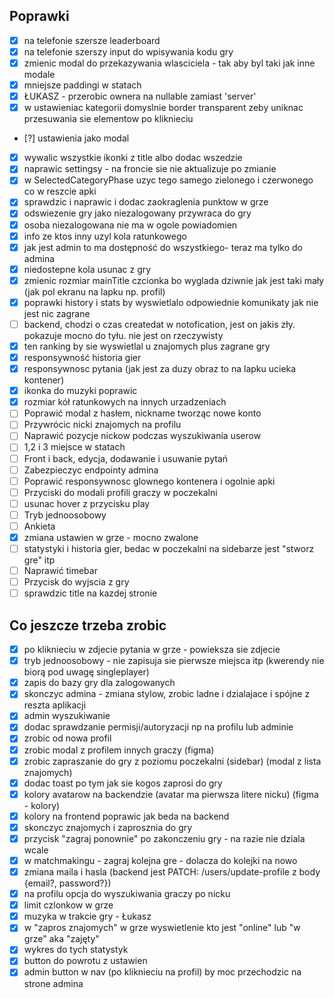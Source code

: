 ## Poprawki

- [x] na telefonie szersze leaderboard
- [x] na telefonie szerszy input do wpisywania kodu gry
- [x] zmienic modal do przekazywania wlasciciela - tak aby byl taki jak inne modale
- [x] mniejsze paddingi w statach
- [x] ŁUKASZ - przerobic ownera na nullable zamiast 'server'
- [x] w ustawieniac kategorii domyslnie border transparent zeby uniknac przesuwania sie elementow po kliknieciu
- [?] ustawienia jako modal
- [x] wywalic wszystkie ikonki z title albo dodac wszedzie
- [x] naprawic settingsy - na froncie sie nie aktualizuje po zmianie
- [x] w SelectedCategoryPhase uzyc tego samego zielonego i czerwonego co w reszcie apki
- [x] sprawdzic i naprawic i dodac zaokraglenia punktow w grze
- [x] odswiezenie gry jako niezalogowany przywraca do gry
- [x] osoba niezalogowana nie ma w ogole powiadomien
- [x] info ze ktos inny uzyl kola ratunkowego
- [x] jak jest admin to ma dostępność do wszystkiego- teraz ma tylko do admina
- [x] niedostepne kola usunac z gry
- [x] zmienic rozmiar mainTitle czcionka bo wyglada dziwnie jak jest taki mały (jak pol ekranu na lapku np. profil)
- [x] poprawki history i stats by wyswietlalo odpowiednie komunikaty jak nie jest nic zagrane
- [ ] backend, chodzi o czas createdat w notofication, jest on jakis zły. pokazuje mocno do tyłu. nie jest on rzeczywisty
- [x] ten ranking by sie wyswietlal u znajomych plus zagrane gry
- [x] responsywność historia gier
- [x] responsywnosc pytania (jak jest za duzy obraz to na lapku ucieka kontener)
- [x] ikonka do muzyki poprawic
- [x] rozmiar kół ratunkowych na innych urzadzeniach
- [ ] Poprawić modal z hasłem, nickname tworząc nowe konto
- [ ] Przywrócic nicki znajomych na profilu
- [ ] Naprawić pozycje nickow podczas wyszukiwania userow
- [ ] 1,2 i 3 miejsce w statach
- [ ] Front i back, edycja, dodawanie i usuwanie pytań
- [ ] Zabezpieczyc endpointy admina
- [ ] Poprawić responsywnosc glownego kontenera i ogolnie apki
- [ ] Przyciski do modali profili graczy w poczekalni
- [ ] usunac hover z przycisku play
- [ ] Tryb jednoosobowy
- [ ] Ankieta
- [x] zmiana ustawien w grze - mocno zwalone
- [ ] statystyki i historia gier, bedac w poczekalni na sidebarze jest "stworz gre" itp
- [ ] Naprawić timebar
- [ ] Przycisk do wyjscia z gry
- [ ] sprawdzic title na kazdej stronie

## Co jeszcze trzeba zrobic

- [x] po kliknieciu w zdjecie pytania w grze - powieksza sie zdjecie
- [x] tryb jednoosobowy - nie zapisuja sie pierwsze miejsca itp (kwerendy nie biorą pod uwagę singleplayer)
- [x] zapis do bazy gry dla zalogowanych
- [x] skonczyc admina - zmiana stylow, zrobic ladne i dzialajace i spójne z reszta aplikacji
- [x] admin wyszukiwanie
- [x] dodac sprawdzanie permisji/autoryzacji np na profilu lub adminie
- [x] zrobic od nowa profil
- [x] zrobic modal z profilem innych graczy (figma)
- [x] zrobic zapraszanie do gry z poziomu poczekalni (sidebar) (modal z lista znajomych)
- [x] dodac toast po tym jak sie kogos zaprosi do gry
- [x] kolory avatarow na backendzie (avatar ma pierwsza litere nicku) (figma - kolory)
- [x] kolory na frontend poprawic jak beda na backend
- [x] skonczyc znajomych i zaprosznia do gry
- [x] przycisk "zagraj ponownie" po zakonczeniu gry - na razie nie dziala wcale
- [x] w matchmakingu - zagraj kolejna gre - dolacza do kolejki na nowo
- [x] zmiana maila i hasla (backend jest PATCH: /users/update-profile z body {email?, password?})
- [x] na profilu opcja do wyszukiwania graczy po nicku
- [x] limit czlonkow w grze
- [x] muzyka w trakcie gry - Łukasz
- [x] w "zapros znajomych" w grze wyswietlenie kto jest "online" lub "w grze" aka "zajęty"
- [x] wykres do tych statystyk
- [x] button do powrotu z ustawien
- [x] admin button w nav (po kliknieciu na profil) by moc przechodzic na strone admina
